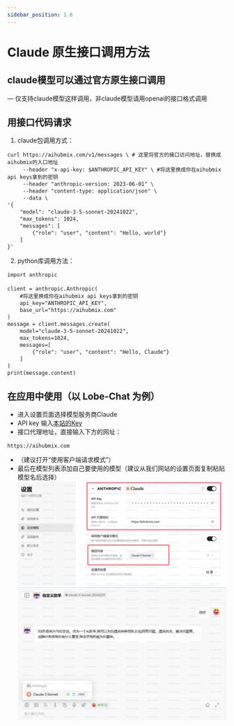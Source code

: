 ```yaml
---
sidebar_position: 1.6
---
```


# Claude 原生接口调用方法

## claude模型可以通过官方原生接口调用
— 仅支持claude模型这样调用，非claude模型请用openai的接口格式调用

## 用接口代码请求
1. claude包调用方式：  
```
curl https://aihubmix.com/v1/messages \ # 这里将官方的接口访问地址，替换成aihubmix的入口地址
     --header "x-api-key: $ANTHROPIC_API_KEY" \ #将这里换成你在aihubmix api keys拿到的密钥
     --header "anthropic-version: 2023-06-01" \
     --header "content-type: application/json" \
     --data \
'{
    "model": "claude-3-5-sonnet-20241022",
    "max_tokens": 1024,
    "messages": [
        {"role": "user", "content": "Hello, world"}
    ]
}'
```
2. python库调用方法：
```
import anthropic

client = anthropic.Anthropic(
    #将这里换成你在aihubmix api keys拿到的密钥
    api_key="ANTHROPIC_API_KEY",
    base_url="https://aihubmix.com"
)
message = client.messages.create(
    model="claude-3-5-sonnet-20241022",
    max_tokens=1024,
    messages=[
        {"role": "user", "content": "Hello, Claude"}
    ]
)
print(message.content)
```

## 在应用中使用（以 Lobe-Chat 为例）
- 进入设置页面选择模型服务商Claude
- API key 输入[本站的Key](https://aihubmix.com/token)  
- 接口代理地址，直接输入下方的网址：
``` 
https://aihubmix.com
```
- （建议打开“使用客户端请求模式”）
- 最后在模型列表添加自己要使用的模型（建议从我们网站的设置页面复制粘贴模型名后选择）  
![图片](./../media/cla1.png)    
![图片](./../media/cla2.png)

